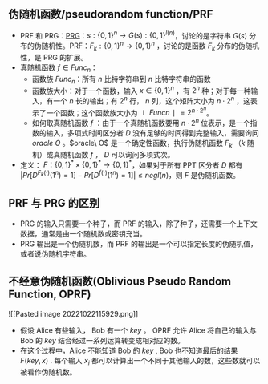 ## 伪随机函数/pseudorandom function/PRF

-   PRF 和 PRG：[PRG](https://blog.csdn.net/qq_41545715/article/details/121255088)：$s:\{0,1\}^n \rightarrow G(s):\{0,1\}^{l(n)}$，讨论的是字符串 $G(s)$ 分布的伪随机性。PRF：$F_k:\{0,1\}^n\rightarrow \{0,1\}^n$ ，讨论的是函数 $F_k$ 分布的伪随机性，是 PRG 的扩展。
-   真随机函数 $f\in Func_n$：
    -   函数族 $Func_n$：所有 $n$ 比特字符串到 $n$ 比特字符串的函数
    -   函数族大小：对于一个函数，输入 $x\in \{0,1\}^n$ ，有 $2^n$ 种；对于每一种输入，有一个 $n$ 长的输出；有 $2^n$ 行， $n$ 列，这个矩阵大小为 $n\cdot 2^n$ ，这表示了一个函数；这个函数族大小为$∣Funcn∣=2^{n\cdot 2^n}$。
    -   如何取真随机函数 $f$ ：由于一个真随机函数要用 $n\cdot 2^n$ 位表示，是一个指数的输入，多项式时间区分者 $D$ 没有足够的时间得到完整输入，需要询问 $oracle\ O$ 。$oracle\ O$ 是一个确定性函数，执行伪随机函数 $F_k$ （$k$ 随机）或真随机函数 $f$ ， $D$ 可以询问多项式次。
-   定义： $F：\{0,1\}^*\times \{0,1\}^*\rightarrow \{0,1\}^*$，如果对于所有 PPT 区分者 $D$  都有 $|Pr[D^{F_k(\cdot)}(1^n)=1]-Pr[D^{f(\cdot)}(1^n)=1]|\le negl(n)$，则 $F$ 是伪随机函数。

## PRF 与 PRG 的区别

-   PRG 的输入只需要一个种子，而 PRF 的输入，除了种子，还需要一个上下文数据，通常是由一个随机数或密钥充当。
-   PRG 输出是一个伪随机数，而 PRF 的输出是一个可以指定长度的伪随机值，或者说伪随机字符串。


##  不经意伪随机函数(Oblivious Pseudo Random Function, OPRF)

![[Pasted image 20221022115929.png]]

- 假设 Alice 有些输入， Bob 有一个 $key$ 。 OPRF 允许 Alice 将自己的输入与Bob 的 $key$ 结合经过一系列运算转变成相对应的数。
- 在这个过程中，Alice 不能知道 Bob 的 $key$ , Bob 也不知道最后的结果 $F(key,x)$ . 每个输入 $x_ i$ 都可以计算出一个不同于其他输入的数，这些数就可以被看作伪随机数。
